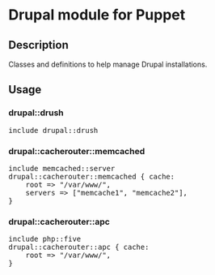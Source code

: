 # Drupal module for Puppet

## Description
Classes and definitions to help manage Drupal installations.

## Usage

### drupal::drush
<pre>
include drupal::drush
</pre>

### drupal::cacherouter::memcached
<pre>
include memcached::server
drupal::cacherouter::memcached { cache:
	root => "/var/www/",
	servers => ["memcache1", "memcache2"],
}
</pre>

### drupal::cacherouter::apc
<pre>
include php::five
drupal::cacherouter::apc { cache:
	root => "/var/www/",
}
</pre>

